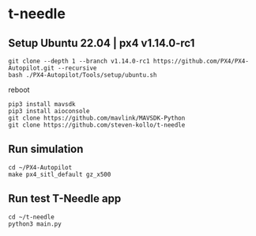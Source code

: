 # t-needle

## Setup Ubuntu 22.04 | px4 v1.14.0-rc1
```
git clone --depth 1 --branch v1.14.0-rc1 https://github.com/PX4/PX4-Autopilot.git --recursive
bash ./PX4-Autopilot/Tools/setup/ubuntu.sh
```
reboot
```
pip3 install mavsdk
pip3 install aioconsole
git clone https://github.com/mavlink/MAVSDK-Python
git clone https://github.com/steven-kollo/t-needle
```
## Run simulation
```
cd ~/PX4-Autopilot
make px4_sitl_default gz_x500
```
## Run test T-Needle app
```
cd ~/t-needle
python3 main.py
```
